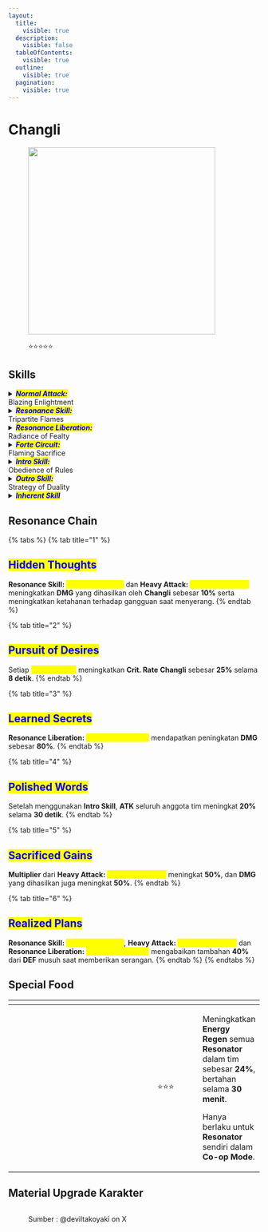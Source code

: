 ```yaml
---
layout:
  title:
    visible: true
  description:
    visible: false
  tableOfContents:
    visible: true
  outline:
    visible: true
  pagination:
    visible: true
---
```


# Changli

<figure><img src="https://wuthering.wiki/img/rolecard_1205.png" alt="" width="375"><figcaption><p><span data-gb-custom-inline data-tag="emoji" data-code="2b50">⭐</span><span data-gb-custom-inline data-tag="emoji" data-code="2b50">⭐</span><span data-gb-custom-inline data-tag="emoji" data-code="2b50">⭐</span><span data-gb-custom-inline data-tag="emoji" data-code="2b50">⭐</span><span data-gb-custom-inline data-tag="emoji" data-code="2b50">⭐</span></p></figcaption></figure>

## Skills

<details>

<summary><em><mark style="color:blue;"><strong>Normal Attack:</strong></mark></em><br>Blazing Enlightment</summary>

<mark style="color:blue;">**Basic Attack**</mark>\
Melakukan hingga **4** serangan beruntun, memberikan <img src="https://wuthering.wiki/img/element_2.png" alt="" data-size="line"> **Fusion DMG**.\
Setelah menggunakan **Basic Attack 4**, masuk ke <mark style="color:yellow;">**True Sight**</mark> selama **12 detik**.

<mark style="color:blue;">**Heavy Attack**</mark>\
Tahan **Basic Attack** saat berada di tanah untuk melakukan tebasan ke atas dengan mengorbankan **Stamina**, memberikan <img src="https://wuthering.wiki/img/element_2.png" alt="" data-size="line"> **Fusion DMG**\
Gunakan **Basic Attack** dalam waktu tertentu untuk mengaktifkan **Mid-air Attack 3**.\
\
<mark style="color:blue;">**Mid-air Attack**</mark>\
Menggunakan **Stamina** untuk melakukan hingga **4** serangan beruntun di udara, memberikan <img src="https://wuthering.wiki/img/element_2.png" alt="" data-size="line"> **Fusion DMG**.\
Setelah menggunakan **Mid-air Attack 4**, masuk ke <mark style="color:yellow;">**True Sight**</mark> selama **12 detik**.\
\
<mark style="color:blue;">**Mid-air Heavy Attack**</mark>\
Sesaat setelah menahan **Basic Attack** di udara atau menggunakan **Basic Attack&#x20;**<mark style="color:yellow;">**True Sight: Charge**</mark>, gunakan **Basic Attack** untuk melakukan serangan jatuh dengan mengorbankan **Stamina**, memberikan <img src="https://wuthering.wiki/img/element_2.png" alt="" data-size="line"> **Fusion DMG**.\
Gunakan **Basic Attack** dalam waktu tertentu untuk mengaktifkan **Basic Attack 3**.\
\
<mark style="color:blue;">**Dodge Counter**</mark>\
Gunakan **Basic Attack** setelah berhasil menghindar (**Dodge**) untuk menyerang target, memberikan <img src="https://wuthering.wiki/img/element_2.png" alt="" data-size="line"> **Fusion DMG**.

</details>

<details>

<summary><em><mark style="color:blue;"><strong>Resonance Skill:</strong></mark></em><br>Tripartite Flames</summary>

<mark style="color:blue;">T</mark><mark style="color:blue;">**rue Sight: Capture**</mark>\
Saat menggunakan **Resonance Skill**, **Changli** melesat ke arah musuh dan memasuki <mark style="color:yellow;">**True Sight**</mark> selama **12 detik**. Setelahnya, ia melakukan **Plunge ATK** yang memberikan <img src="https://wuthering.wiki/img/element_2.png" alt="" data-size="line"> **Fusion DMG**.\
<mark style="color:yellow;">**True Sight: Capture**</mark> memiliki **2** **initial charges** dan dapat menyimpan hingga **2** **Maksimum charges**.\
**charges** akan bertambah **1** setiap **12 detik**.\
Dapat digunakan di udara.

<mark style="color:blue;">**Basic Attack: True Sight - Conquest**</mark>\
Saat berada dalam <mark style="color:yellow;">**True Sight**</mark>,jika **Changli** menggunakan **Ground Basic Attack**, ia akan melepaskan <mark style="color:yellow;">**True Sight: Conquest**</mark>, melesat ke arah musuh dan memberikan <img src="https://wuthering.wiki/img/element_2.png" alt="" data-size="line"> **Fusion DMG** yang dihitung sebagai **Resonance Skill DMG**. Setelah menggunakannya, <mark style="color:yellow;">**True Sight**</mark> berakhir.

<mark style="color:blue;">**Basic Attack: True Sight - Charge**</mark>\
Saat berada dalam <mark style="color:yellow;">**True Sight**</mark>, jika **Changli** melompat atau menggunakan **Basic Attack** di udara, ia akan melepaskan <mark style="color:yellow;">**True Sight: Charge**</mark> melesat ke arah musuh dan memberikan <img src="https://wuthering.wiki/img/element_2.png" alt="" data-size="line"> **Fusion DMG** yang dihitung sebagai **Resonance Skill DMG**. Setelah menggunakannya, <mark style="color:yellow;">**True Sight**</mark> berakhir.

</details>

<details>

<summary><em><mark style="color:blue;"><strong>Resonance Liberation:</strong></mark></em><br>Radiance of Fealty</summary>

Memberikan <img src="https://wuthering.wiki/img/element_2.png" alt="" data-size="line"> **Fusion DMG** ke target di sekitar, mendapatkan **4** **stacks** <mark style="color:yellow;">**Enflamement**</mark>, dan memasuki <mark style="color:yellow;">**Fiery Feather**</mark>.\
Dapat digunakan di udara.

<mark style="color:blue;">**Fiery Feather**</mark>\
Saat **Changli** menggunakan **Heavy Attack:&#x20;**<mark style="color:yellow;">**Flaming Sacrifice**</mark> dalam **10 detik**, **ATK** meningkat **25%**, lalu <mark style="color:yellow;">**Fiery Feather**</mark> berakhir.

</details>

<details>

<summary><em><mark style="color:blue;"><strong>Forte Circuit:</strong></mark></em><br>Flaming Sacrifice</summary>

<mark style="color:blue;">**Heavy Attack: Flaming Sacrifice**</mark>\
Saat menggunakan **Heavy Attack**, jika **Changli** memiliki **4** **stack(s)&#x20;**<mark style="color:yellow;">**Enflamement**</mark>, ia akan menghabiskan semua **stack(s)** tersebut untuk melepaskan <mark style="color:yellow;">**Flaming Sacrifice**</mark>**,** memberikan <img src="https://wuthering.wiki/img/element_2.png" alt="" data-size="line"> **Fusion DMG** yang dihitung sebagai **Resonance Skill DMG**.\
Saat menggunakan <mark style="color:yellow;">**Flaming Sacrifice**</mark>, **Changli** menerima **40%** lebih sedikit **DMG**.

<mark style="color:blue;">**Enflamement**</mark>

* **Changli** dapat menyimpan hingga **4** **stack(s)** <mark style="color:yellow;">**Enflamement**</mark>.
* Mendapatkan **1** **stack(s)** <mark style="color:yellow;">**Enflamement**</mark>setiap kali **Basic Attack:&#x20;**<mark style="color:yellow;">**True Sight: Conquest**</mark> mengenai target.
* Mendapatkan **1** **stack(s)** <mark style="color:yellow;">**Enflamement**</mark> setiap kali **Basic Attack:&#x20;**<mark style="color:yellow;">**True Sight: Charge**</mark> mengenai target.
* Mendapatkan **4** t**stack(s)** <mark style="color:yellow;">**Enflamement**</mark> setiap kali menggunakan **Resonance Liberation:&#x20;**<mark style="color:yellow;">**Radiance of Fealty**</mark>.

</details>

<details>

<summary><em><mark style="color:blue;"><strong>Intro Skill:</strong></mark></em><br>Obedience of Rules</summary>

**Changli** muncul di udara, menyerang target, lalu memasuki <mark style="color:yellow;">**True Sight**</mark> selama **12 detik**.

</details>

<details>

<summary><em><mark style="color:blue;"><strong>Outro Skill:</strong></mark></em><br>Strategy of Duality</summary>

**Resonator** yang masuk akan mendapatkan **20%** <img src="https://wuthering.wiki/img/element_2.png" alt="" data-size="line"> **Fusion DMG Amplification** dan **25% Resonance Liberation DMG Amplification** selama **10 detik** atau hingga mereka diganti.

</details>

<details>

<summary><em><mark style="color:blue;"><strong>Inherent Skill</strong></mark></em></summary>

<mark style="color:blue;">**Secret Strategist**</mark>\
Saat **Changli** menggunakan **Basic Attack:&#x20;**<mark style="color:yellow;">**True Sight: Conquest**</mark> atau **Basic Attack:&#x20;**<mark style="color:yellow;">**True Sight: Charge**</mark>, untuk setiap **stack(s)** <mark style="color:yellow;">**Enflamement**</mark>, <img src="https://wuthering.wiki/img/element_2.png" alt="" data-size="line"> **Fusion DMG Bonus** meningkat **5%**.

<mark style="color:blue;">**Sweeping Force**</mark>\
Menggunakan **Heavy Attack:&#x20;**<mark style="color:yellow;">**Flaming Sacrifice**</mark> atau **Resonance Liberation:&#x20;**<mark style="color:yellow;">**Radiance of Fealty**</mark> memberikan **20%** <img src="https://wuthering.wiki/img/element_2.png" alt="" data-size="line"> **Fusion DMG Bonus** dan mengabaikan **15% DEF** musuh saat memberikan serangan.

</details>

## Resonance Chain

{% tabs %}
{% tab title="1" %}
## <mark style="color:blue;">Hidden Thoughts</mark>

**Resonance Skill:&#x20;**<mark style="color:yellow;">**Tripartite Flames**</mark> dan **Heavy Attack:&#x20;**<mark style="color:yellow;">**Flaming Sacrifice**</mark> meningkatkan **DMG** yang dihasilkan oleh **Changli** sebesar **10%** serta meningkatkan ketahanan terhadap gangguan saat menyerang.
{% endtab %}

{% tab title="2" %}
## <mark style="color:blue;">Pursuit of Desires</mark>

Setiap <mark style="color:yellow;">**Enflamement**</mark> meningkatkan **Crit. Rate** **Changli** sebesar **25%** selama **8 detik**.
{% endtab %}

{% tab title="3" %}
## <mark style="color:blue;">Learned Secrets</mark>

**Resonance Liberation:&#x20;**<mark style="color:yellow;">**Radiance of Fealty**</mark> mendapatkan peningkatan **DMG** sebesar **80%**.
{% endtab %}

{% tab title="4" %}
## <mark style="color:blue;">Polished Words</mark>

Setelah menggunakan **Intro Skill**, **ATK** seluruh anggota tim meningkat **20%** selama **30 detik**.
{% endtab %}

{% tab title="5" %}
## <mark style="color:blue;">Sacrificed Gains</mark>

**Multiplier** dari **Heavy Attack:&#x20;**<mark style="color:yellow;">**Flaming Sacrifice**</mark> meningkat **50%**, dan **DMG** yang dihasilkan juga meningkat **50%**.
{% endtab %}

{% tab title="6" %}
## <mark style="color:blue;">Realized Plans</mark>

**Resonance Skill:&#x20;**<mark style="color:yellow;">**Tripartite Flames**</mark>, **Heavy Attack:&#x20;**<mark style="color:yellow;">**Flaming Sacrifice**</mark> dan **Resonance Liberation:&#x20;**<mark style="color:yellow;">**Radiance of Fealty**</mark> mengabaikan tambahan **40%** dari **DEF** musuh saat memberikan serangan.
{% endtab %}
{% endtabs %}

## Special Food

<table data-header-hidden><thead><tr><th width="267"></th><th width="127" align="center"></th><th></th></tr></thead><tbody><tr><td><img src="https://wuthering.wiki/img/item_80001034.png" alt=""></td><td align="center"><span data-gb-custom-inline data-tag="emoji" data-code="2b50">⭐</span><span data-gb-custom-inline data-tag="emoji" data-code="2b50">⭐</span><span data-gb-custom-inline data-tag="emoji" data-code="2b50">⭐</span></td><td><p>Meningkatkan <strong>Energy Regen</strong> semua <strong>Resonator</strong> dalam tim sebesar <strong>24%</strong>, bertahan selama <strong>30 menit</strong>.</p><p>Hanya berlaku untuk <strong>Resonator</strong> sendiri dalam <strong>Co-op Mode</strong>.</p></td></tr></tbody></table>

## Material Upgrade Karakter

<figure><img src="https://i.postimg.cc/yYnHwcR3/Changli.png" alt=""><figcaption><p>Sumber :  @deviltakoyaki on X</p></figcaption></figure>



